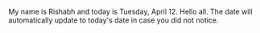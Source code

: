 My name is Rishabh and today is Tuesday, April 12. Hello all. The date will automatically update to today's date in case you did not notice.

